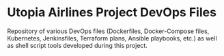 # Utopia Airlines Project DevOps Files

Repository of various DevOps files (Dockerfiles, Docker-Compose files, Kubernetes, Jenkinsfiles, Terraform plans, Ansible playbooks, etc.) as well as shell script tools developed during this project.
